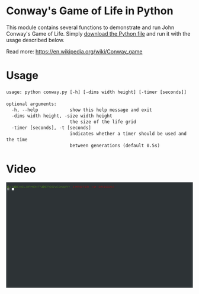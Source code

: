 # Conway's Game of Life in Python

This module contains several functions to demonstrate and run John Conway's Game
of Life. Simply [download the Python file](https://raw.githubusercontent.com/astewartau/conway/master/conway.py)
and run it with the usage described below.

Read more: https://en.wikipedia.org/wiki/Conway_game

# Usage
    usage: python conway.py [-h] [-dims width height] [-timer [seconds]]

    optional arguments:
      -h, --help            show this help message and exit
      -dims width height, -size width height
                            the size of the life grid
      -timer [seconds], -t [seconds]
                            indicates whether a timer should be used and the time
                            between generations (default 0.5s)
                            
# Video
![Video](https://raw.githubusercontent.com/astewartau/conway/master/output.gif)
